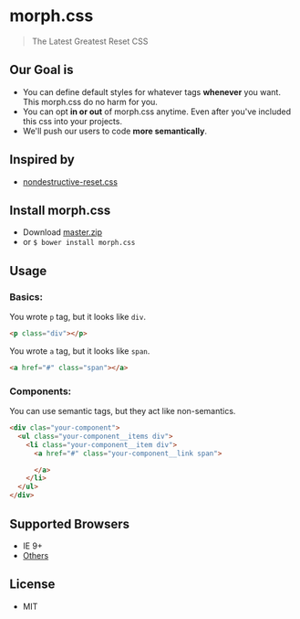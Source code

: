 # morph.css

> The Latest Greatest Reset CSS

## Our Goal is

- You can define default styles for whatever tags **whenever** you want. This morph.css do no harm for you.
- You can opt **in or out** of morph.css anytime. Even after you've included this css into your projects.
- We'll push our users to code **more semantically**.

## Inspired by

- [nondestructive-reset.css](https://github.com/BYODKM/nondestructive-reset.css)

## Install morph.css

- Download [master.zip](https://github.com/internets-inc/morph.css/archive/master.zip)
- or `$ bower install morph.css`

## Usage

### Basics:

You wrote `p` tag, but it looks like `div`.

```html
<p class="div"></p>
```

You wrote `a` tag, but it looks like `span`.

```html
<a href="#" class="span"></a>
```

### Components:

You can use semantic tags, but they act like non-semantics.

```html
<div clas="your-component">
  <ul class="your-component__items div">
    <li class="your-component__item div">
      <a href="#" class="your-component__link span">

      </a>
    </li>
  </ul>
</div>
```

## Supported Browsers

- IE 9+
- [Others](http://caniuse.com/#search=selectors)

## License

- MIT
